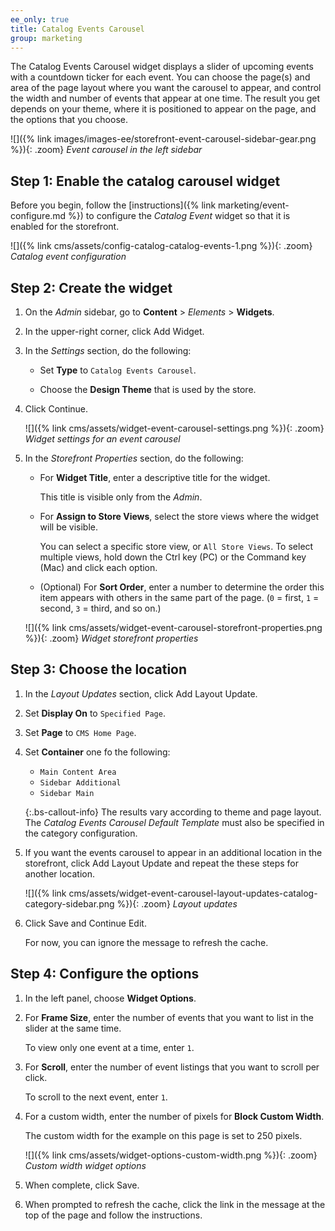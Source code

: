 ```yaml
---
ee_only: true
title: Catalog Events Carousel
group: marketing
---
```


The Catalog Events Carousel widget displays a slider of upcoming events with a countdown ticker for each event. You can choose the page(s) and area of the page layout where you want the carousel to appear, and control the width and number of events that appear at one time. The result you get depends on your theme, where it is positioned to appear on the page, and the options that you choose.

![]({% link images/images-ee/storefront-event-carousel-sidebar-gear.png %}){: .zoom}
_Event carousel in the left sidebar_

## Step 1: Enable the catalog carousel widget

Before you begin, follow the [instructions]({% link marketing/event-configure.md %}) to configure the _Catalog Event_ widget so that it is enabled for the storefront.

![]({% link cms/assets/config-catalog-catalog-events-1.png %}){: .zoom}
_Catalog event configuration_

## Step 2: Create the widget

1. On the _Admin_ sidebar, go to **Content** > _Elements_ > **Widgets**.

1. In the upper-right corner, click <span class="btn">Add Widget</span>.

1. In the _Settings_ section, do the following:

   - Set **Type** to `Catalog Events Carousel`.

   - Choose the **Design Theme** that is used by the store.

1. Click <span class="btn">Continue</span>.

   ![]({% link cms/assets/widget-event-carousel-settings.png %}){: .zoom}
   _Widget settings for an event carousel_

1. In the _Storefront Properties_ section, do the following:

   - For **Widget Title**, enter a descriptive title for the widget.

      This title is visible only from the _Admin_.

   - For **Assign to Store Views**, select the store views where the widget will be visible.

      You can select a specific store view, or `All Store Views`. To select multiple views, hold down the Ctrl key (PC) or the Command key (Mac) and click each option.

   - (Optional) For **Sort Order**, enter a number to determine the order this item appears with others in the same part of the page. (`0` = first, `1` = second, `3` = third, and so on.)

   ![]({% link cms/assets/widget-event-carousel-storefront-properties.png %}){: .zoom}
   _Widget storefront properties_

## Step 3: Choose the location

1. In the _Layout Updates_ section, click <span class="btn">Add Layout Update</span>.

1. Set **Display On** to `Specified Page`.

1. Set **Page** to `CMS Home Page`.

1. Set **Container** one fo the following:

   - `Main Content Area`
   - `Sidebar Additional`
   - `Sidebar Main`

   {:.bs-callout-info}
   The results vary according to theme and page layout. The _Catalog Events Carousel Default Template_ must also be specified in the category configuration.

1. If you want the events carousel to appear in an additional location in the storefront, click <span class="btn">Add Layout Update</span> and repeat the these steps for another location.

   ![]({% link cms/assets/widget-event-carousel-layout-updates-catalog-category-sidebar.png %}){: .zoom}
   _Layout updates_

1. Click <span class="btn">Save and Continue Edit</span>.

   For now, you can ignore the message to refresh the cache.

## Step 4: Configure the options

1. In the left panel, choose **Widget Options**.

1. For **Frame Size**, enter the number of events that you want to list in the slider at the same time.

   To view only one event at a time, enter `1`.

1. For **Scroll**, enter the number of event listings that you want to scroll per click.

   To scroll to the next event, enter `1`.

1. For a custom width, enter the number of pixels for **Block Custom Width**.

   The custom width for the example on this page is set to 250 pixels.

   ![]({% link cms/assets/widget-options-custom-width.png %}){: .zoom}
   _Custom width widget options_

1. When complete, click <span class="btn">Save</span>.

1. When prompted to refresh the cache, click the link in the message at the top of the page and follow the instructions.
